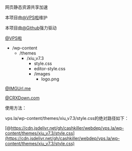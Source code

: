 
网页静态资源共享加速

本项目由[@VPS啦](https://vps.la)维护

本项目由[@Github](https://github.com)强力驱动

[@VPS啦](https://vps.la)

* /wp-content
    *  /themes
        *  /xiu_v7.3
            *  style.css
            *  editor-style.css
            *  /images
                *  logo.png

[@IMGUrl.me](https://imgurl.me)

[@CRXDown.com](https://CRXDown.com)

使用方法：

vps.la/wp-content/themes/xiu_v7.3/style.css的绝对路径如下：

[@https://cdn.jsdelivr.net/gh/cashkiller/webdep/vps.la/wp-content/themes/xiu_v7.3/style.css](https://cdn.jsdelivr.net/gh/cashkiller/webdep/vps.la/wp-content/themes/xiu_v7.3/style.css)